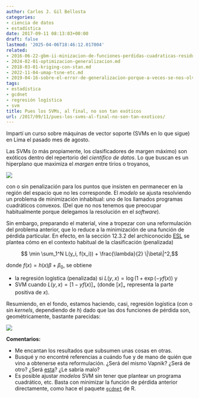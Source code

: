 ```yaml
---
author: Carlos J. Gil Bellosta
categories:
- ciencia de datos
- estadística
date: 2017-09-11 08:13:03+00:00
draft: false
lastmod: '2025-04-06T18:46:12.017004'
related:
- 2016-06-22-gbm-ii-minizacion-de-funciones-perdidas-cuadraticas-residuos-y-gradientes.md
- 2024-02-01-optimizacion-generalizacion.md
- 2018-03-01-kriging-con-stan.md
- 2022-11-04-umap-tsne-etc.md
- 2019-04-16-sobre-el-error-de-generalizacion-porque-a-veces-se-nos-olvida.md
tags:
- estadística
- gcdnet
- regresión logística
- svm
title: Pues los SVMs, al final, no son tan exóticos
url: /2017/09/11/pues-los-svms-al-final-no-son-tan-exoticos/
---
```


Impartí un curso sobre máquinas de vector soporte (SVMs en lo que sigue) en Lima el pasado mes de agosto.

Las SVMs (o más propiamente, los clasificadores de margen máximo) son exóticos dentro del repertorio del _científico de datos_. Lo que buscan es un hiperplano que maximiza el _margen_ entre tirios o troyanos,

![](/wp-uploads/2017/09/maximo_margen.png#center)

con o sin penalización para los puntos que insisten en permanecer en la región del espacio que no les corresponde. El _modelo_ se ajusta resolviendo un problema de minimización inhabitual: uno de los llamados programas cuadráticos convexos. (Del que no nos tenemos que preocupar habitualmente porque delegamos la resolución en el _software_).

Sin embargo, preparando el material, vine a tropezar con una reformulación del problema anterior, que lo reduce a la minimización de una función de pérdida particular. En efecto, en la sección 12.3.2 del archiconocido [ESL](https://web.stanford.edu/~hastie/ElemStatLearn/) se plantea cómo en el contexto habitual de la clasificación (penalizada)


$$ \min \sum_1^N L(y_i, f(x_i)) + \frac{\lambda}{2} \|\beta\|^2,$$

donde $f(x) = h(x) \beta + \beta_0$, se obtiene

* la regresión logística (penalizada) si $L(y, x) = \log(1 + \exp(-yf(x))$ y
* SVM cuando $L(y, x) = [1 - yf(x)]_+$ (donde $[x]_+$ representa la parte positiva de $x$).

Resumiendo, en el fondo, estamos haciendo, casi, regresión logística (con o sin _kernels_, dependiendo de $h$) dado que las dos funciones de pérdida son, geométricamente, bastante parecidas:

![](/wp-uploads/2017/09/hinge_loss.png#center)

**Comentarios:**

* Me encantan los resultados que subsumen unas cosas en otras.
* Busqué y no encontré referencias a cuándo fue y de mano de quién que vino a obtenerse esta reformulación. ¿Será del mismo Vapnik? ¿Será de otro? ¿Será [esta](http://cbcl.mit.edu/publications/ps/evgeniou-reviewall.pdf)? ¿Le sabría malo?
* Es posible ajustar _modelos_ SVM sin tener que plantear un programa cuadrático, etc. Basta con minimizar la función de pérdida anterior directamente, como hace el paquete [`gcdnet`](https://cran.r-project.org/web/packages/gcdnet/index.html) de R.